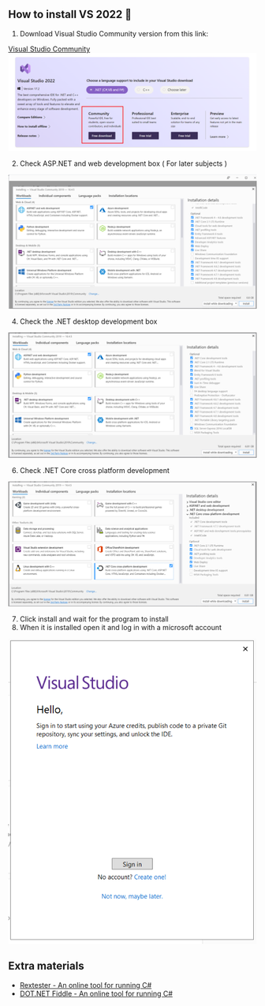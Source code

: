 ## How to install VS 2022 🎈
1. Download Visual Studio Community version from this link:

[Visual Studio Community](https://visualstudio.microsoft.com/downloads/)
![InstallStep0.1](img/VS2022.png)

2. Check ASP.NET and web development box ( For later subjects )

![InstallStep1](img/03.png)

4. Check the .NET desktop development box 

![InstallStep2](img/04.png)

6. Check .NET Core cross platform development

![InstallStep4](img/05.png)

7. Click install and wait for the program to install
8. When it is installed open it and log in with a microsoft account

![InstallStep4](img/06.png)

## Extra materials
* [Rextester - An online tool for running C#](https://rextester.com/)
* [DOT.NET Fiddle - An online tool for running C#](https://dotnetfiddle.net/)
